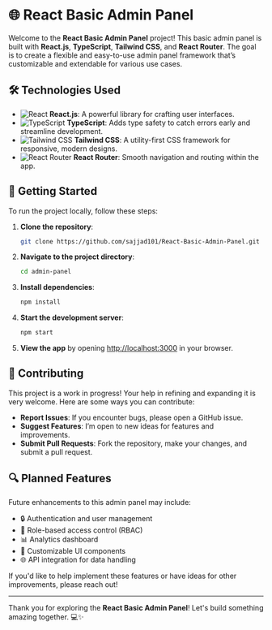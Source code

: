 
# 🌐 React Basic Admin Panel

Welcome to the **React Basic Admin Panel** project! This basic admin panel is built with **React.js**, **TypeScript**, **Tailwind CSS**, and **React Router**. The goal is to create a flexible and easy-to-use admin panel framework that’s customizable and extendable for various use cases.

## 🛠️ Technologies Used

- ![React](https://img.shields.io/badge/React-20232A?style=for-the-badge&logo=react&logoColor=61DAFB) **React.js**: A powerful library for crafting user interfaces.
- ![TypeScript](https://img.shields.io/badge/TypeScript-007ACC?style=for-the-badge&logo=typescript&logoColor=white) **TypeScript**: Adds type safety to catch errors early and streamline development.
- ![Tailwind CSS](https://img.shields.io/badge/Tailwind_CSS-38B2AC?style=for-the-badge&logo=tailwind-css&logoColor=white) **Tailwind CSS**: A utility-first CSS framework for responsive, modern designs.
- ![React Router](https://img.shields.io/badge/React_Router-CA4245?style=for-the-badge&logo=react-router&logoColor=white) **React Router**: Smooth navigation and routing within the app.

## 🚀 Getting Started

To run the project locally, follow these steps:

1. **Clone the repository**:

   ```bash
   git clone https://github.com/sajjad101/React-Basic-Admin-Panel.git
   ```

2. **Navigate to the project directory**:

   ```bash
   cd admin-panel
   ```

3. **Install dependencies**:

   ```bash
   npm install
   ```

4. **Start the development server**:

   ```bash
   npm start
   ```

5. **View the app** by opening [http://localhost:3000](http://localhost:3000) in your browser.

## 🤝 Contributing

This project is a work in progress! Your help in refining and expanding it is very welcome. Here are some ways you can contribute:

- **Report Issues**: If you encounter bugs, please open a GitHub issue.
- **Suggest Features**: I’m open to new ideas for features and improvements.
- **Submit Pull Requests**: Fork the repository, make your changes, and submit a pull request.

## 🔍 Planned Features

Future enhancements to this admin panel may include:

- 🔒 Authentication and user management
- 🔑 Role-based access control (RBAC)
- 📊 Analytics dashboard
- 🧩 Customizable UI components
- 🌐 API integration for data handling

If you'd like to help implement these features or have ideas for other improvements, please reach out!

---

Thank you for exploring the **React Basic Admin Panel**! Let's build something amazing together. 💻✨
